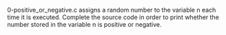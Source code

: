 0-positive_or_negative.c assigns a random number to the variable n each time it is executed. Complete the source code in order to print whether the number stored in the variable n is positive or negative.

